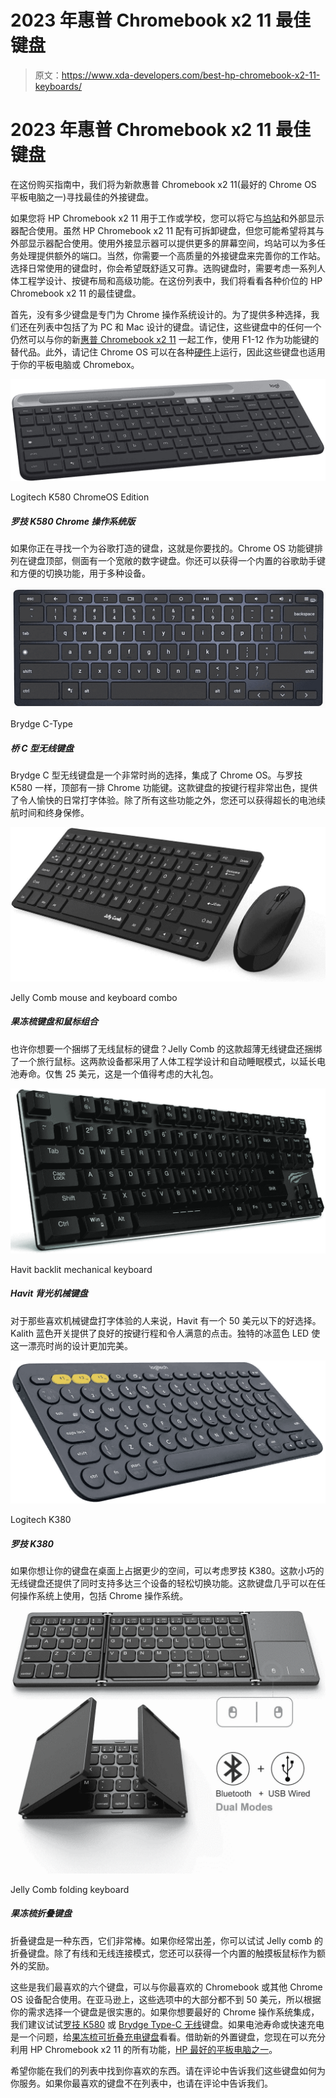 # 2023 年惠普 Chromebook x2 11 最佳键盘

> 原文：<https://www.xda-developers.com/best-hp-chromebook-x2-11-keyboards/>

# 2023 年惠普 Chromebook x2 11 最佳键盘

在这份购买指南中，我们将为新款惠普 Chromebook x2 11(最好的 Chrome OS 平板电脑之一)寻找最佳的外接键盘。

如果您将 HP Chromebook x2 11 用于工作或学校，您可以将它与[坞站](https://www.xda-developers.com/best-docking-stations-chromebooks/)和外部显示器配合使用。虽然 HP Chromebook x2 11 配有可拆卸键盘，但您可能希望将其与外部显示器配合使用。使用外接显示器可以提供更多的屏幕空间，坞站可以为多任务处理提供额外的端口。当然，你需要一个高质量的外接键盘来完善你的工作站。选择日常使用的键盘时，你会希望既舒适又可靠。选购键盘时，需要考虑一系列人体工程学设计、按键布局和高级功能。在这份列表中，我们将看看各种价位的 HP Chromebook x2 11 的最佳键盘。

首先，没有多少键盘是专门为 Chrome 操作系统设计的。为了提供多种选择，我们还在列表中包括了为 PC 和 Mac 设计的键盘。请记住，这些键盘中的任何一个仍然可以与你的新[惠普 Chromebook x2 11](https://www.xda-developers.com/best-hp-chromebooks/) 一起工作，使用 F1-12 作为功能键的替代品。此外，请记住 Chrome OS 可以在各种[硬件](https://www.xda-developers.com/install-chrome-os-non-chromebook-pc-tablet/)上运行，因此这些键盘也适用于你的平板电脑或 Chromebox。

 <picture>![If you're looking for a keyboard built for Chromebooks, this is the one. It has ChromeOS function keys, a number pad, as well as a Google Assistant key, with the ability to switch between multiple devices](img/dff5c901b65e42a18d921cc6d2da8a3a.png)</picture> 

Logitech K580 ChromeOS Edition

##### 罗技 K580 Chrome 操作系统版

如果你正在寻找一个为谷歌打造的键盘，这就是你要找的。Chrome OS 功能键排列在键盘顶部，侧面有一个宽敞的数字键盘。你还可以获得一个内置的谷歌助手键和方便的切换功能，用于多种设备。

 <picture>![The Brydge C-Type wireless keyboard is a very stylish option with ChromeOS integration. As with the Logitech K580, you get a row of Chrome function keys at the top. The key travel on this keyboard is excellent and provides an enjoyable daily typing experience. On top of all those features, you get great battery life and a lifetime warranty.](img/86067596d0b3c8c85c861426be2cb27a.png)</picture> 

Brydge C-Type

##### 桥 C 型无线键盘

Brydge C 型无线键盘是一个非常时尚的选择，集成了 Chrome OS。与罗技 K580 一样，顶部有一排 Chrome 功能键。这款键盘的按键行程非常出色，提供了令人愉快的日常打字体验。除了所有这些功能之外，您还可以获得超长的电池续航时间和终身保修。

 <picture>![Bundles are never a bad thing in terms of value. Jelly Comb packages an excellent wireless keyboard and mouse combo for under $25\. Both devices feature excellent battery life, and an auto sleep mode when not in use.](img/ff485b081c5a81a60159d2d16cc44f4d.png)</picture> 

Jelly Comb mouse and keyboard combo

##### 果冻梳键盘和鼠标组合

也许你想要一个捆绑了无线鼠标的键盘？Jelly Comb 的这款超薄无线键盘还捆绑了一个旅行鼠标。这两款设备都采用了人体工程学设计和自动睡眠模式，以延长电池寿命。仅售 25 美元，这是一个值得考虑的大礼包。

 <picture>![For those that enjoy the typing experience of a mechanical keyboard, Havit has a great option under $50\. The Kalith Blue Switches offer nice key travel and a satisfying click. A unique ice blue LED color completes the look of this beautiful and sleek design.](img/60bc40052853290ab3b273bc9d287ec3.png)</picture> 

Havit backlit mechanical keyboard

##### Havit 背光机械键盘

对于那些喜欢机械键盘打字体验的人来说，Havit 有一个 50 美元以下的好选择。Kalith 蓝色开关提供了良好的按键行程和令人满意的点击。独特的冰蓝色 LED 使这一漂亮时尚的设计更加完美。

 <picture>![If you want your keyboard to take up less space on your desktop, consider the Logitech K380\. This compact wireless keyboard also offers easy switch capability for up to three devices at once. This keyboard works with virtually any operating system.](img/52120acb282acc2fe8a5d960a57fcdbb.png)</picture> 

Logitech K380

##### 罗技 K380

如果你想让你的键盘在桌面上占据更少的空间，可以考虑罗技 K380。这款小巧的无线键盘还提供了同时支持多达三个设备的轻松切换功能。这款键盘几乎可以在任何操作系统上使用，包括 Chrome 操作系统。

 <picture>![Folding keyboards are a thing, and they're pretty awesome. If you travel constantly for work, you may want to check out Jelly Comb's folding keyboard. In addition to wired and wireless connection modes, you also get a built-in touchpad mouse as an added bonus.](img/115fec162edb5040e3fe8c601393ec5d.png)</picture> 

Jelly Comb folding keyboard

##### 果冻梳折叠键盘

折叠键盘是一种东西，它们非常棒。如果你经常出差，你可以试试 Jelly comb 的折叠键盘。除了有线和无线连接模式，您还可以获得一个内置的触摸板鼠标作为额外的奖励。

这些是我们最喜欢的六个键盘，可以与你最喜欢的 Chromebook 或其他 Chrome OS 设备配合使用。在亚马逊上，这些选项中的大部分都不到 50 美元，所以根据你的需求选择一个键盘是很实惠的。如果你想要最好的 Chrome 操作系统集成，我们建议试试[罗技 K580](https://www.amazon.com/Logitech-Multi-Device-Wireless-Keyboard-Chrome/dp/B084SQB1MT/?tag=xda-3t8gf6u-20&ascsubtag=UUxdaUeUpU4802&asc_refurl=https%3A%2F%2Fwww.xda-developers.com%2Fbest-hp-chromebook-x2-11-keyboards%2F&asc_campaign=Short-Term) 或 [Brydge Type-C 无线](https://www.amazon.com/Brydge-Assistant-Dedicated-Rechargeable-Connectivity/dp/B07RGRGKLC/?tag=xda-3t8gf6u-20&ascsubtag=UUxdaUeUpU4802&asc_refurl=https%3A%2F%2Fwww.xda-developers.com%2Fbest-hp-chromebook-x2-11-keyboards%2F&asc_campaign=Short-Term)键盘。如果电池寿命或快速充电是一个问题，给[果冻梳可折叠充电键盘](https://www.amazon.com/Bluetooth-Jelly-Comb-Rechargable-Tablet-Dark/dp/B07P2HW12P/?tag=xda-3t8gf6u-20&ascsubtag=UUxdaUeUpU4802&asc_refurl=https%3A%2F%2Fwww.xda-developers.com%2Fbest-hp-chromebook-x2-11-keyboards%2F&asc_campaign=Short-Term)看看。借助新的外置键盘，您现在可以充分利用 HP Chromebook x2 11 的所有功能，[HP 最好的平板电脑之一](https://www.xda-developers.com/best-chrome-os-tablets/)。

希望你能在我们的列表中找到你喜欢的东西。请在评论中告诉我们这些键盘如何为你服务。如果你最喜欢的键盘不在列表中，也请在评论中告诉我们。